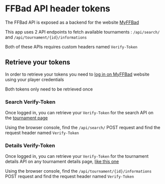 # FFBad API header tokens

The FFBad API is exposed as a backend for the website [MyFFBad](https://www.myffbad.fr/accueil)

This app uses 2 API endpoints to fetch available tournaments : `/api/search/` and `/api/tournament/{id}/informations`

Both of these APIs requires custom headers named `Verify-Token`

## Retrieve your tokens
In order to retrieve your tokens you need to [log in on MyFFBad](https://www.myffbad.fr/connexion) website using your player credentials

Both tokens only need to be retrieved once 

### Search Verify-Token
Once logged in, you can retrieve your `Verify-Token` for the search API on the [tournament page](https://www.myffbad.fr/recherche/tournoi)

Using the browser console, find the `/api/search/` POST request and find the request header named `Verify-Token`

### Details Verify-Token
Once logged in, you can retrieve your `Verify-Token` for the tournament details API on any tournament details page, [like this one](https://www.myffbad.fr/tournoi/details/2302670)

Using the browser console, find the `/api/tournament/{id}/informations` POST request and find the request header named `Verify-Token`
